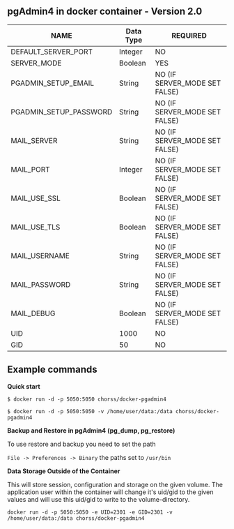**pgAdmin4 in docker container - Version 2.0**
-

|          NAME          | Data Type  | REQUIRED                       |
|------------------------|------------|--------------------------------|
| DEFAULT_SERVER_PORT    | Integer    | NO                             |
| SERVER_MODE            | Boolean    | YES                            |
| PGADMIN_SETUP_EMAIL    | String     | NO (IF SERVER_MODE SET FALSE)  |
| PGADMIN_SETUP_PASSWORD | String     | NO (IF SERVER_MODE SET FALSE)  |
| MAIL_SERVER            | String     | NO (IF SERVER_MODE SET FALSE)  |
| MAIL_PORT              | Integer    | NO (IF SERVER_MODE SET FALSE)  |
| MAIL_USE_SSL           | Boolean    | NO (IF SERVER_MODE SET FALSE)  |
| MAIL_USE_TLS           | Boolean    | NO (IF SERVER_MODE SET FALSE)  |
| MAIL_USERNAME          | String     | NO (IF SERVER_MODE SET FALSE)  |
| MAIL_PASSWORD          | String     | NO (IF SERVER_MODE SET FALSE)  |
| MAIL_DEBUG             | Boolean    | NO (IF SERVER_MODE SET FALSE)  |
| UID                    | 1000              | NO                             |
| GID                    | 50                | NO                             |


Example commands
-

**Quick start**

`$ docker run -d -p 5050:5050 chorss/docker-pgadmin4`

`$ docker run -d -p 5050:5050 -v /home/user/data:/data chorss/docker-pgadmin4`


**Backup and Restore in pgAdmin4 (pg_dump, pg_restore)**

To use restore and backup you need to set the path

`File -> Preferences -> Binary` the paths set to `/usr/bin`

**Data Storage Outside of the Container**

 This will store session, configuration and storage on the given volume.
 The application user within the container will change it's uid/gid to the
 given values and will use this uid/gid to write to the volume-directory.

 
`docker run -d -p 5050:5050 -e UID=2301 -e GID=2301 -v /home/user/data:/data chorss/docker-pgadmin4`